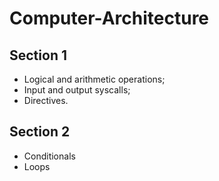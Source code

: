 # Computer-Architecture

## Section 1
- Logical and arithmetic operations;
- Input and output syscalls;
- Directives.

## Section 2
- Conditionals
- Loops
